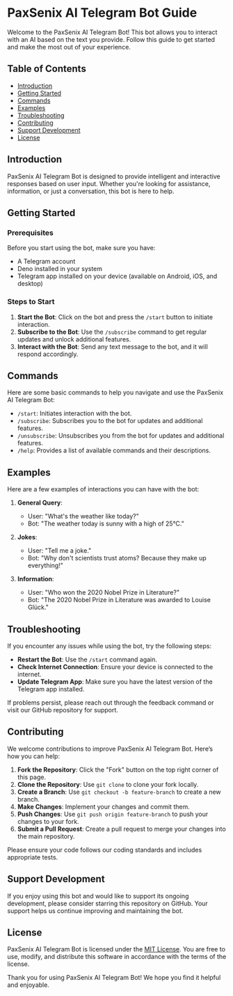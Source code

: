 # PaxSenix AI Telegram Bot Guide

Welcome to the PaxSenix AI Telegram Bot! This bot allows you to interact with an AI based on the text you provide. Follow this guide to get started and make the most out of your experience.

## Table of Contents

- [Introduction](#introduction)
- [Getting Started](#getting-started)
- [Commands](#commands)
- [Examples](#examples)
- [Troubleshooting](#troubleshooting)
- [Contributing](#contributing)
- [Support Development](#support-development)
- [License](#license)

## Introduction

PaxSenix AI Telegram Bot is designed to provide intelligent and interactive responses based on user input. Whether you're looking for assistance, information, or just a conversation, this bot is here to help.

## Getting Started

### Prerequisites

Before you start using the bot, make sure you have:

- A Telegram account
- Deno installed in your system
- Telegram app installed on your device (available on Android, iOS, and desktop)

### Steps to Start

1. **Start the Bot**: Click on the bot and press the `/start` button to initiate interaction.
2. **Subscribe to the Bot**: Use the `/subscribe` command to get regular updates and unlock additional features.
3. **Interact with the Bot**: Send any text message to the bot, and it will respond accordingly.

## Commands

Here are some basic commands to help you navigate and use the PaxSenix AI Telegram Bot:

- `/start`: Initiates interaction with the bot.
- `/subscribe`: Subscribes you to the bot for updates and additional features.
- `/unsubscribe`: Unsubscribes you from the bot for updates and additional features.
- `/help`: Provides a list of available commands and their descriptions.

## Examples

Here are a few examples of interactions you can have with the bot:

1. **General Query**:
    - User: "What's the weather like today?"
    - Bot: "The weather today is sunny with a high of 25°C."

2. **Jokes**:
    - User: "Tell me a joke."
    - Bot: "Why don't scientists trust atoms? Because they make up everything!"

3. **Information**:
    - User: "Who won the 2020 Nobel Prize in Literature?"
    - Bot: "The 2020 Nobel Prize in Literature was awarded to Louise Glück."

## Troubleshooting

If you encounter any issues while using the bot, try the following steps:

- **Restart the Bot**: Use the `/start` command again.
- **Check Internet Connection**: Ensure your device is connected to the internet.
- **Update Telegram App**: Make sure you have the latest version of the Telegram app installed.

If problems persist, please reach out through the feedback command or visit our GitHub repository for support.

## Contributing

We welcome contributions to improve PaxSenix AI Telegram Bot. Here’s how you can help:

1. **Fork the Repository**: Click the "Fork" button on the top right corner of this page.
2. **Clone the Repository**: Use `git clone` to clone your fork locally.
3. **Create a Branch**: Use `git checkout -b feature-branch` to create a new branch.
4. **Make Changes**: Implement your changes and commit them.
5. **Push Changes**: Use `git push origin feature-branch` to push your changes to your fork.
6. **Submit a Pull Request**: Create a pull request to merge your changes into the main repository.

Please ensure your code follows our coding standards and includes appropriate tests.

## Support Development

If you enjoy using this bot and would like to support its ongoing development, please consider starring this repository on GitHub. Your support helps us continue improving and maintaining the bot.

## License

PaxSenix AI Telegram Bot is licensed under the [MIT License](LICENSE). You are free to use, modify, and distribute this software in accordance with the terms of the license.

Thank you for using PaxSenix AI Telegram Bot! We hope you find it helpful and enjoyable.